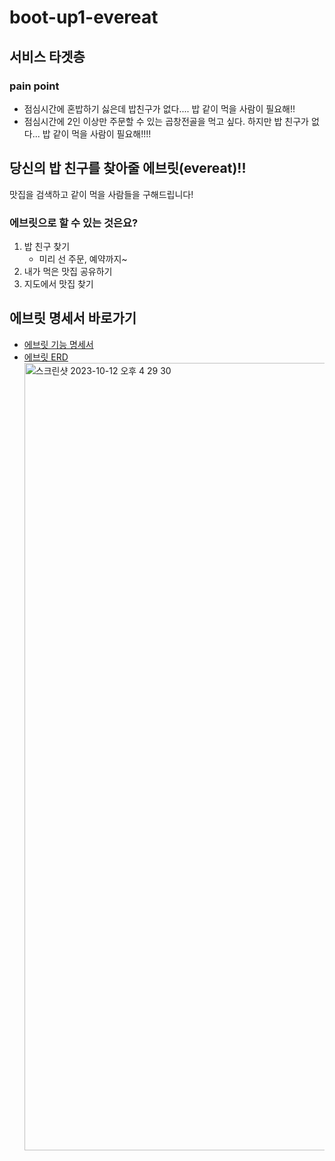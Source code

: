# boot-up1-evereat

## 서비스 타겟층
### pain point
- 점심시간에 혼밥하기 싫은데 밥친구가 없다.... 밥 같이 먹을 사람이 필요해!!
- 점심시간에 2인 이상만 주문할 수 있는 곱창전골을 먹고 싶다. 하지만 밥 친구가 없다... 밥 같이 먹을 사람이 필요해!!!!

## 당신의 밥 친구를 찾아줄 에브릿(evereat)!!
맛집을 검색하고 같이 먹을 사람들을 구해드립니다!

### 에브릿으로 할 수 있는 것은요?
1. 밥 친구 찾기
    - 미리 선 주문, 예약까지~
2. 내가 먹은 맛집 공유하기
3. 지도에서 맛집 찾기

## 에브릿 명세서 바로가기
- [에브릿 기능 명세서](https://www.notion.so/20f9ae76c4114619901e706a2ae0c945?pvs=4)
- [에브릿 ERD](https://www.erdcloud.com/d/zQukBDYhbdcHZyPSw)
      <img width="1260" alt="스크린샷 2023-10-12 오후 4 29 30" src="https://github.com/Kernel360/boot-up1-evereat/assets/68376744/4f3f5ec7-48df-4776-9429-92ef6cab0681">


